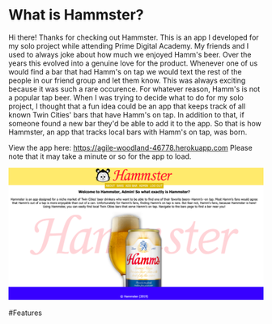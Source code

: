 # What is Hammster?

Hi there! Thanks for checking out Hammster. This is an app I developed for my solo project while attending Prime Digital Academy. My friends and I used to always joke about how much we enjoyed Hamm's beer. Over the years this evolved into a genuine love for the product. Whenever one of us would find a bar that had Hamm's on tap we would text the rest of the people in our friend group and let them know. This was always exciting because it was such a rare occurence. For whatever reason, Hamm's is not a popular tap beer. When I was trying to decide what to do for my solo project, I thought that a fun idea could be an app that keeps track of all known Twin Cities' bars that have Hamm's on tap. In addition to that, if someone found a new bar they'd be able to add it to the app. So that is how Hammster, an app that tracks local bars with Hamm's on tap, was born.

View the app here: https://agile-woodland-46778.herokuapp.com
Please note that it may take a minute or so for the app to load.

![Screen Capture](public/images/AppScreenshot.png)

#Features

